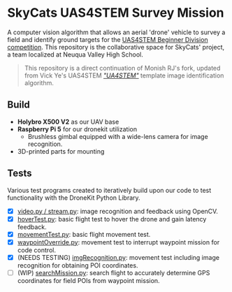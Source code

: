 # SkyCats UAS4STEM Survey Mission
A computer vision algorithm that allows an aerial 'drone' vehicle to survey a field and identify ground targets for the [UAS4STEM Beginner Division competition](https://amablog.modelaircraft.org/uas4stem/). This repository is the collaborative space for SkyCats' project, a team localized at Neuqua Valley High School.
> This repository is a direct continuation of Monish RJ's fork, updated from Vick Ye's UAS4STEM [*"UA4STEM"*](https://github.com/Vick-Ye/UA4STEM) template image identification algorithm.

## Build
- **Holybro X500 V2** as our UAV base 
- **Raspberry Pi 5** for our dronekit utilization
  - Brushless gimbal equipped with a wide-lens camera for image recognition.
- 3D-printed parts for mounting

## Tests
Various test programs created to iteratively build upon our code to test functionality with the DroneKit Python Library.
- [x] <ins>video.py / stream.py</ins>: image recognition and feedback using OpenCV.
- [x] <ins>hoverTest.py</ins>: basic flight test to hover the drone and gain latency feedback.
- [x] <ins>movementTest.py</ins>: basic flight movement test.
- [x] <ins>waypointOverride.py</ins>: movement test to interrupt waypoint mission for code control. 
- [x] (NEEDS TESTING) <ins>imgRecognition.py</ins>: movement test including image recognition for obtaining POI coordinates.
- [ ] (WIP) <ins>searchMission.py</ins>: search flight to accurately determine GPS coordinates for field POIs from waypoint mission.
